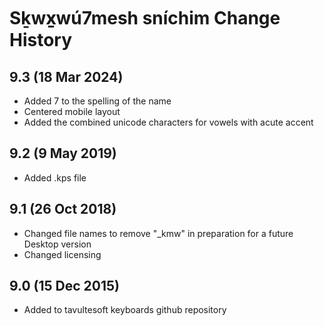 Sḵwx̱wú7mesh sníchim Change History
============================

9.3 (18 Mar 2024)
----------------
* Added 7 to the spelling of the name
* Centered mobile layout
* Added the combined unicode characters for vowels with acute accent


9.2 (9 May 2019)
----------------
* Added .kps file

9.1 (26 Oct 2018)
-----------------
* Changed file names to remove "_kmw" in preparation for a future Desktop version
* Changed licensing

9.0 (15 Dec 2015)
-----------------

* Added to tavultesoft keyboards github repository
